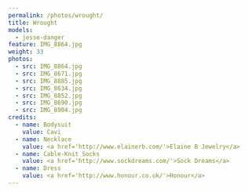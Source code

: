 ```yaml
---
permalink: /photos/wrought/
title: Wrought
models:
  - jesse-danger
feature: IMG_8864.jpg
weight: 33
photos:
  - src: IMG_8864.jpg
  - src: IMG_8671.jpg
  - src: IMG_8885.jpg
  - src: IMG_8634.jpg
  - src: IMG_8852.jpg
  - src: IMG_8690.jpg
  - src: IMG_8904.jpg
credits:
  - name: Bodysuit
    value: Cavi
  - name: Necklace
    value: <a href='http://www.elainerb.com/'>Elaine B Jewelry</a>
  - name: Cable-Knit Socks
    value: <a href='http://www.sockdreams.com/'>Sock Dreams</a>
  - name: Dress
    value: <a href='http://www.honour.co.uk/'>Honour</a>
---
```

